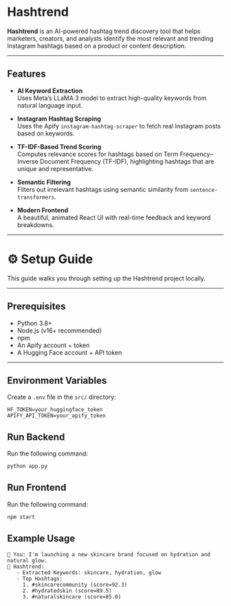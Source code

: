 # Hashtrend

**Hashtrend** is an AI-powered hashtag trend discovery tool that helps marketers, creators, and analysts identify the most relevant and trending Instagram hashtags based on a product or content description.

---

## Features

- **AI Keyword Extraction**  
  Uses Meta’s LLaMA 3 model to extract high-quality keywords from natural language input.

- **Instagram Hashtag Scraping**  
  Uses the Apify `instagram-hashtag-scraper` to fetch real Instagram posts based on keywords.

- **TF-IDF-Based Trend Scoring**  
  Computes relevance scores for hashtags based on Term Frequency–Inverse Document Frequency (TF-IDF), highlighting hashtags that are unique and representative.

- **Semantic Filtering**  
  Filters out irrelevant hashtags using semantic similarity from `sentence-transformers`.

- **Modern Frontend**  
  A beautiful, animated React UI with real-time feedback and keyword breakdowns.

---

# ⚙️ Setup Guide

This guide walks you through setting up the Hashtrend project locally.

---

## Prerequisites

- Python 3.8+
- Node.js (v16+ recommended)
- npm
- An Apify account + token
- A Hugging Face account + API token

---

## Environment Variables

Create a `.env` file in the `src/` directory:

```env
HF_TOKEN=your_huggingface_token
APIFY_API_TOKEN=your_apify_token
```

## Run Backend
Run the following command:
``` bash
python app.py
```

## Run Frontend
Run the following command:
``` bash
npm start
```

## Example Usage

```text
💬 You: I'm launching a new skincare brand focused on hydration and natural glow.
🤖 Hashtrend:
   - Extracted Keywords: skincare, hydration, glow
   - Top Hashtags:
     1. #skincarecommunity (score=92.3)
     2. #hydratedskin (score=89.5)
     3. #naturalskincare (score=85.0)
